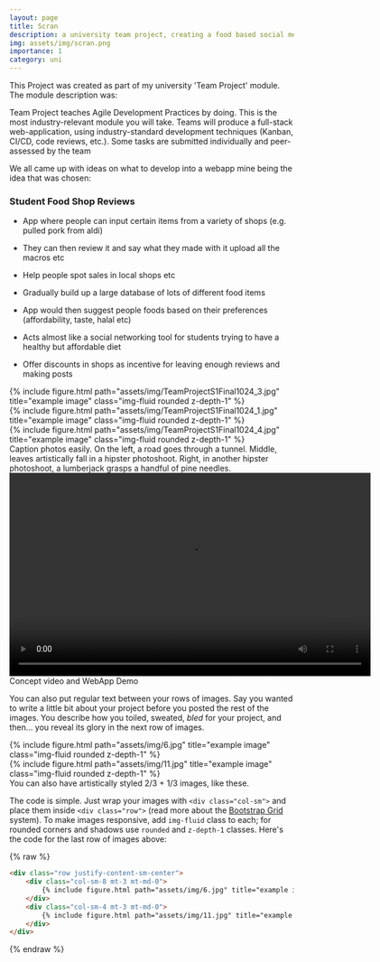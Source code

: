 ```yaml
---
layout: page
title: Scran
description: a university team project, creating a food based social media targeted at young people
img: assets/img/scran.png
importance: 1
category: uni
---
```


This Project was created as part of my university 'Team Project' module. The module description was:

Team Project teaches Agile Development Practices by doing. This is the most industry-relevant module
you will take. Teams will produce a full-stack web-application, using industry-standard development
techniques (Kanban, CI/CD, code reviews, etc.). Some tasks are submitted individually and peer-assessed
by the team

We all came up with ideas on what to develop into a webapp mine being the idea that was chosen:

### Student Food Shop Reviews

-   App where people can input certain items from a variety of shops (e.g. pulled pork from aldi)

-   They can then review it and say what they made with it upload all the macros etc

-   Help people spot sales in local shops etc

-   Gradually build up a large database of lots of different food items

-   App would then suggest people foods based on their preferences (affordability, taste, halal etc)

-   Acts almost like a social networking tool for students trying to have a healthy but affordable diet

-   Offer discounts in shops as incentive for leaving enough reviews and making posts
<div class="row">
    <div class="col-sm mt-3 mt-md-0">
        {% include figure.html path="assets/img/TeamProjectS1Final1024_3.jpg" title="example image" class="img-fluid rounded z-depth-1" %}
    </div>
    <div class="col-sm mt-3 mt-md-0">
        {% include figure.html path="assets/img/TeamProjectS1Final1024_1.jpg" title="example image" class="img-fluid rounded z-depth-1" %}
    </div>
    <div class="col-sm mt-3 mt-md-0">
        {% include figure.html path="assets/img/TeamProjectS1Final1024_4.jpg" title="example image" class="img-fluid rounded z-depth-1" %}
    </div>
</div>
<div class="caption">
    Caption photos easily. On the left, a road goes through a tunnel. Middle, leaves artistically fall in a hipster photoshoot. Right, in another hipster photoshoot, a lumberjack grasps a handful of pine needles.
</div>
<div class="row">
    <div class="col-sm mt-3 mt-md-0" style="text-align: center">
        <video src="https://lukehornerlong.live/assets/videos/T18P04-app-demo.mp4" width="640" height="360" controls></video>
    </div>
</div>
<div class="caption">
    Concept video and WebApp Demo
</div>

You can also put regular text between your rows of images.
Say you wanted to write a little bit about your project before you posted the rest of the images.
You describe how you toiled, sweated, *bled* for your project, and then... you reveal its glory in the next row of images.


<div class="row justify-content-sm-center">
    <div class="col-sm-8 mt-3 mt-md-0">
        {% include figure.html path="assets/img/6.jpg" title="example image" class="img-fluid rounded z-depth-1" %}
    </div>
    <div class="col-sm-4 mt-3 mt-md-0">
        {% include figure.html path="assets/img/11.jpg" title="example image" class="img-fluid rounded z-depth-1" %}
    </div>
</div>
<div class="caption">
    You can also have artistically styled 2/3 + 1/3 images, like these.
</div>


The code is simple.
Just wrap your images with `<div class="col-sm">` and place them inside `<div class="row">` (read more about the <a href="https://getbootstrap.com/docs/4.4/layout/grid/">Bootstrap Grid</a> system).
To make images responsive, add `img-fluid` class to each; for rounded corners and shadows use `rounded` and `z-depth-1` classes.
Here's the code for the last row of images above:

{% raw %}
```html
<div class="row justify-content-sm-center">
    <div class="col-sm-8 mt-3 mt-md-0">
        {% include figure.html path="assets/img/6.jpg" title="example image" class="img-fluid rounded z-depth-1" %}
    </div>
    <div class="col-sm-4 mt-3 mt-md-0">
        {% include figure.html path="assets/img/11.jpg" title="example image" class="img-fluid rounded z-depth-1" %}
    </div>
</div>
```
{% endraw %}
